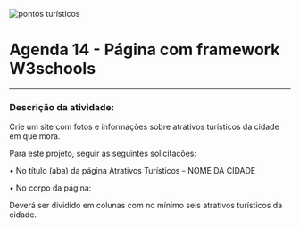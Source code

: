![pontos turísticos](https://github.com/user-attachments/assets/e1928831-f387-4102-99b9-b215ead29524)

# Agenda 14 - Página com framework W3schools

<hr>

### Descrição da atividade: 

Crie um site com fotos e informações sobre atrativos turísticos da cidade em que mora.

Para este projeto, seguir as seguintes solicitações:

• No título (aba) da página Atrativos Turísticos - NOME DA CIDADE

• No corpo da página:

Deverá ser dividido em colunas com no mínimo seis atrativos turísticos da cidade.


